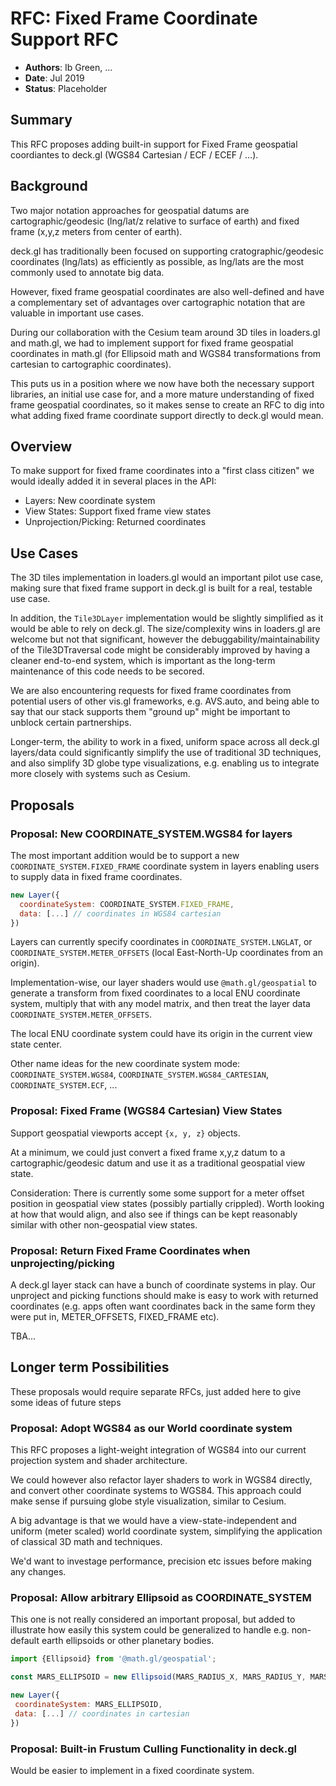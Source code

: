 # RFC: Fixed Frame Coordinate Support RFC

* **Authors**: Ib Green, ...
* **Date**: Jul 2019
* **Status**: Placeholder

## Summary

This RFC proposes adding built-in support for Fixed Frame geospatial coordiantes to deck.gl (WGS84 Cartesian / ECF / ECEF / ...).


## Background

Two major notation approaches for geospatial datums are cartographic/geodesic (lng/lat/z relative to surface of earth) and fixed frame (x,y,z meters from center of earth).

deck.gl has traditionally been focused on supporting cratographic/geodesic coordinates (lng/lats) as efficiently as possible, as lng/lats are the most commonly used to annotate big data.

However, fixed frame geospatial coordinates are also well-defined and have a complementary set of advantages over cartographic notation that are valuable in important use cases.

During our collaboration with the Cesium team around 3D tiles in loaders.gl and math.gl, we had to implement support for fixed frame geospatial coordinates in math.gl (for Ellipsoid math and WGS84 transformations from cartesian to cartographic coordinates).

This puts us in a position where we now have both the necessary support libraries, an initial use case for, and a more mature understanding of fixed frame geospatial coordinates, so it makes sense to create an RFC to dig into what adding fixed frame coordinate support directly to deck.gl would mean.


## Overview

To make support for fixed frame coordinates into a "first class citizen" we would ideally added it in several places in the API:
* Layers: New coordinate system
* View States: Support fixed frame view states
* Unprojection/Picking: Returned coordinates


## Use Cases

The 3D tiles implementation in loaders.gl would an important pilot use case, making sure that fixed frame support in deck.gl is built for a real, testable use case.

In addition, the `Tile3DLayer` implementation would be slightly simplified as it would be able to rely on deck.gl. The size/complexity wins in loaders.gl are welcome but not that significant, however the debuggability/maintainability of the Tile3DTraversal code might be considerably improved by having a cleaner end-to-end system, which is important as the long-term maintenance of this code needs to be secored.

We are also encountering requests for fixed frame coordinates from potential users of other vis.gl frameworks, e.g. AVS.auto, and being able to say that our stack supports them "ground up" might be important to unblock certain partnerships.

Longer-term, the ability to work in a fixed, uniform space across all deck.gl layers/data could significantly simplify the use of traditional 3D techniques, and also simplify 3D globe type visualizations, e.g. enabling us to integrate more closely with systems such as Cesium.


## Proposals

### Proposal: New COORDINATE_SYSTEM.WGS84 for layers

The most important addition would be to support a new `COORDINATE_SYSTEM.FIXED_FRAME` coordinate system in layers enabling users to supply data in fixed frame coordinates.

```js
new Layer({
  coordinateSystem: COORDINATE_SYSTEM.FIXED_FRAME,
  data: [...] // coordinates in WGS84 cartesian
})
```

Layers can currently specify coordinates in `COORDINATE_SYSTEM.LNGLAT`, or `COORDINATE_SYSTEM.METER_OFFSETS` (local East-North-Up coordinates from an origin).

Implementation-wise, our layer shaders would use `@math.gl/geospatial` to generate a transform from fixed coordinates to a local ENU coordinate system, multiply that with any model matrix, and then treat the layer data `COORDINATE_SYSTEM.METER_OFFSETS`.

The local ENU coordinate system could have its origin in the current view state center.

Other name ideas for the new coordinate system mode: `COORDINATE_SYSTEM.WGS84`, `COORDINATE_SYSTEM.WGS84_CARTESIAN`, `COORDINATE_SYSTEM.ECF`, ...


### Proposal: Fixed Frame (WGS84 Cartesian) View States

Support geospatial viewports accept `{x, y, z}` objects.

At a minimum, we could just convert a fixed frame x,y,z datum to a cartographic/geodesic datum and use it as a traditional geospatial view state.

Consideration: There is currently some some support for a meter offset position in geospatial view states (possibly partially crippled). Worth looking at how that would align, and also see if things can be kept reasonably similar with other non-geospatial view states.


### Proposal: Return Fixed Frame Coordinates when unprojecting/picking

A deck.gl layer stack can have a bunch of coordinate systems in play. Our unproject and picking functions should make is easy to work with returned coordinates (e.g. apps often want coordinates back in the same form they were put in, METER_OFFSETS, FIXED_FRAME etc).

TBA...


## Longer term Possibilities

These proposals would require separate RFCs, just added here to give some ideas of future steps

### Proposal: Adopt WGS84 as our World coordinate system

This RFC proposes a light-weight integration of WGS84 into our current projection system and shader architecture.

We could however also refactor layer shaders to work in WGS84 directly, and convert other coordinate systems to WGS84. This approach could make sense if pursuing globe style visualization, similar to Cesium.

A big advantage is that we would have a view-state-independent and uniform (meter scaled) world coordinate system, simplifying the application of classical 3D math and techniques.

We'd want to investage performance, precision etc issues before making any changes.


### Proposal: Allow arbitrary Ellipsoid as COORDINATE_SYSTEM

This one is not really considered an important proposal, but added to illustrate how easily this system could be generalized to handle e.g. non-default earth ellipsoids or other planetary bodies.

 ```js
import {Ellipsoid} from '@math.gl/geospatial';

const MARS_ELLIPSOID = new Ellipsoid(MARS_RADIUS_X, MARS_RADIUS_Y, MARS_RADIUS_Z);

new Layer({
  coordinateSystem: MARS_ELLIPSOID,
  data: [...] // coordinates in cartesian
})
```

### Proposal: Built-in Frustum Culling Functionality in deck.gl

Would be easier to implement in a fixed coordinate system.

